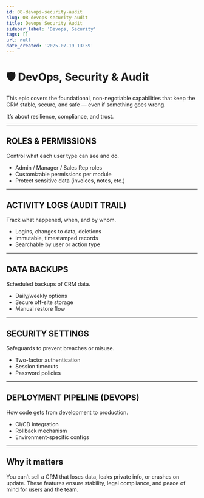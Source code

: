 ```yaml
---
id: 08-devops-security-audit
slug: 08-devops-security-audit
title: Devops Security Audit
sidebar_label: 'Devops, Security'
tags: []
url: null
date_created: '2025-07-19 13:59'
---
```

# 🛡️ DevOps, Security & Audit

This epic covers the foundational, non-negotiable capabilities that keep the CRM stable, secure, and safe — even if something goes wrong.

It’s about resilience, compliance, and trust.

---
## ROLES & PERMISSIONS

Control what each user type can see and do.

- Admin / Manager / Sales Rep roles  
- Customizable permissions per module  
- Protect sensitive data (invoices, notes, etc.)

---
## ACTIVITY LOGS (AUDIT TRAIL)

Track what happened, when, and by whom.

- Logins, changes to data, deletions  
- Immutable, timestamped records  
- Searchable by user or action type

---
## DATA BACKUPS

Scheduled backups of CRM data.

- Daily/weekly options  
- Secure off-site storage  
- Manual restore flow

---
## SECURITY SETTINGS

Safeguards to prevent breaches or misuse.

- Two-factor authentication  
- Session timeouts  
- Password policies

---
## DEPLOYMENT PIPELINE (DEVOPS)

How code gets from development to production.

- CI/CD integration  
- Rollback mechanism  
- Environment-specific configs

---
## Why it matters

You can’t sell a CRM that loses data, leaks private info, or crashes on update. These features ensure stability, legal compliance, and peace of mind for users and the team.
